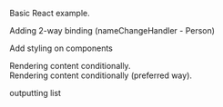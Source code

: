 Basic React example.

Adding 2-way binding (nameChangeHandler - Person)

Add styling on components

Rendering content conditionally.  
Rendering content conditionally (preferred way).

outputting list